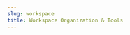 ```yaml
---
slug: workspace
title: Workspace Organization & Tools
---
```


<!--
You should have a project, possibly as part of a team (if so, see note at end of this page), after yesterday.

Now you will need to create a space for your real project.

Using the same approach you developed for the practice projects, make a space for your workshop project.  After you organize the filesystem and repository for this project, you should gather any existing material you have and add it (as appropriate) to the repository.

Depending on the language for this project, you should also apply a template (*e.g.*, to deliver the project as an *R* package) to your project.

You should also set up the appropriate arrangements to meet you publication goal.  For example, if its a journal publication, then create a stub for that publication.  If it's a web-based interactive version of your science, get that component sorted.

Finally, turn your project definition into a series of steps on GitHub as issues and grant the appropriate permissions for the project.

As with yesterday, and the rest of the project sessions, you will need to present a 1-minute update on your project at the end of the session.  The point of these updates is to show how you thought about the topic (general workspace organization in this case) and what you did with that thinking.  For example, it probably makes sense to show what folders and files you laid out, how you translated your project definition from yesterday into specific issues.

You should feel free to ask questions of any faculty during this session, but try to stick the faculty member that is designated for your group.

## TEAM NOTE{:#teamnote}

If you are working as part of a team, **DO THIS ON ONE COMPUTER THEN CLONE THE WORK** to the other team members' machines.
-->